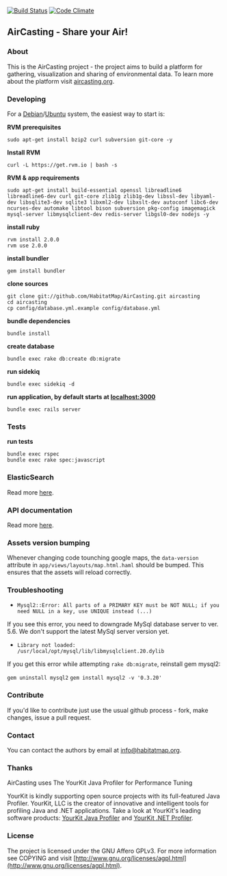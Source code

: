 [![Build Status](https://secure.travis-ci.org/HabitatMap/AirCasting.png)](https://travis-ci.org/HabitatMap/AirCasting)
[![Code Climate](https://codeclimate.com/github/HabitatMap/AirCasting/badges/gpa.svg)](https://codeclimate.com/github/HabitatMap/AirCasting)

## AirCasting - Share your Air!

### About

This is the AirCasting project - the project aims to build a platform for gathering, visualization and sharing of environmental data. To learn more about the platform visit [aircasting.org](http://aircasting.org).

### Developing

For a [Debian](http://debian.org)/[Ubuntu](http://ubuntu.com) system, the easiest way to start is:

**RVM prerequisites**

`sudo apt-get install bzip2 curl subversion git-core -y`

**Install RVM**

`curl -L https://get.rvm.io | bash -s`

**RVM & app requirements**

`sudo apt-get install build-essential openssl libreadline6 libreadline6-dev curl git-core zlib1g zlib1g-dev libssl-dev libyaml-dev libsqlite3-dev sqlite3 libxml2-dev libxslt-dev autoconf libc6-dev ncurses-dev automake libtool bison subversion pkg-config imagemagick mysql-server libmysqlclient-dev redis-server libgsl0-dev nodejs -y`

**install ruby**

```
rvm install 2.0.0
rvm use 2.0.0
```

**install bundler**

`gem install bundler`

**clone sources**

```
git clone git://github.com/HabitatMap/AirCasting.git aircasting
cd aircasting
cp config/database.yml.example config/database.yml
```

**bundle dependencies**

`bundle install`

**create database**

`bundle exec rake db:create db:migrate`

**run sidekiq**

`bundle exec sidekiq -d`

**run application, by default starts at [localhost:3000](http://localhost:3000)**

`bundle exec rails server`

### Tests

**run tests**

```
bundle exec rspec
bundle exec rake spec:javascript
```

### ElasticSearch

Read more [here](doc/elasticsearch.md).

### API documentation

Read more [here](doc/api.md).

### Assets version bumping

Whenever changing code tounching google maps, the `data-version` attribute in `app/views/layouts/map.html.haml` should
be bumped. This ensures that the assets will reload correctly.

### Troubleshooting

* `Mysql2::Error: All parts of a PRIMARY KEY must be NOT NULL; if you need
NULL in a key, use UNIQUE instead (...)`

 If you see this error, you need to downgrade MySql database server to ver. 5.6. We don't support the latest MySql server version yet.

* `Library not loaded: /usr/local/opt/mysql/lib/libmysqlclient.20.dylib`

 If you get this error while attempting `rake db:migrate`, reinstall gem mysql2:

 `gem uninstall mysql2`
 `gem install mysql2 -v '0.3.20'`

### Contribute

If you'd like to contribute just use the usual github process - fork, make changes, issue a pull request.

### Contact

You can contact the authors by email at [info@habitatmap.org](mailto:info@habitatmap.org).

### Thanks
AirCasting uses The YourKit Java Profiler for Performance Tuning

YourKit is kindly supporting open source projects with its full-featured Java Profiler. YourKit, LLC is the creator of innovative and intelligent tools for profiling Java and .NET applications. Take a look at YourKit's leading software products: [YourKit Java Profiler](http://www.yourkit.com/java/profiler/index.jsp) and [YourKit .NET Profiler](http://www.yourkit.com/.net/profiler/index.jsp).

### License

The project is licensed under the GNU Affero GPLv3. For more information see COPYING and visit [http://www.gnu.org/licenses/agpl.html](http://www.gnu.org/licenses/agpl.html).
